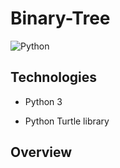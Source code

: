 # Binary-Tree
![Python](https://img.shields.io/badge/python-3670A0?style=for-the-badge&logo=python&logoColor=ffdd54)

## Technologies

- Python 3

- Python Turtle library

## Overview
